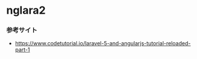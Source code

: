 # nglara2

### 参考サイト

* https://www.codetutorial.io/laravel-5-and-angularjs-tutorial-reloaded-part-1
